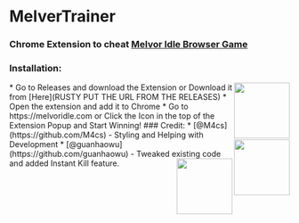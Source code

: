 # MelverTrainer
### Chrome Extension to cheat [Melvor Idle Browser Game](https://melvoridle.com/)

### Installation:
<img align="right" width="100" height="100" src="https://raw.githubusercontent.com/RustyBalboadev/MelvorTrainer/master/icon/logo.png">
* Go to Releases and download the Extension or Download it from [Here](RUSTY PUT THE URL FROM THE RELEASES)
* Open the extension and add it to Chrome
* Go to https://melvoridle.com or Click the Icon in the top of the Extension Popup and Start Winning!
### Credit:
* [@M4cs](https://github.com/M4cs) - Styling and Helping with Development <img align="right" width="100" height="100" src="https://avatars2.githubusercontent.com/u/34947910?s=460&u=5e011a6eba709afe7d178e5778e4790f432b31a5&v=4">
* [@guanhaowu](https://github.com/guanhaowu) - Tweaked existing code and added Instant Kill feature. <img  align="right" width="100" height="100" src="https://avatars2.githubusercontent.com/u/11349672?s=460&amp;u=cb9078aea1cbdd88e867b768bf2457db4c2e1914&amp;v=4">